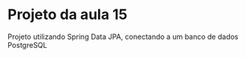 # Projeto da aula 15 
Projeto utilizando Spring Data JPA, conectando a um banco de dados PostgreSQL
